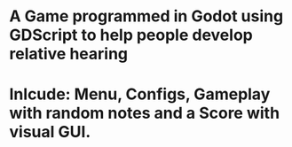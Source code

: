 # A Game programmed in Godot using GDScript to help people develop relative hearing
# Inlcude: Menu, Configs, Gameplay with random notes and a Score with visual GUI.
